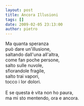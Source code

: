 ```yaml
---
layout: post
title: Ancora Illusioni
tags: []
date: 2009-02-05 23:13:00
author: pietro
---
```

Ma quanta speranza<br/>può dare un'illusione,<br/>saltando dall'una all'altra,<br/>come fan poche persone,<br/>salto sulle nuvole,<br/>sfiorandole fragile,<br/>salto trai vapori,<br/>tocco i lor dolori.<br/><br/>E se questa è vita non ho paura,<br/>ma mi sto mentendo, ora e ancora.

